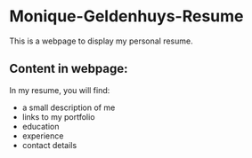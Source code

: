 # Monique-Geldenhuys-Resume
This is a webpage to display my personal resume.

## Content in webpage:
In my resume, you will find:
  * a small description of me
  * links to my portfolio
  * education 
  * experience
  * contact details
